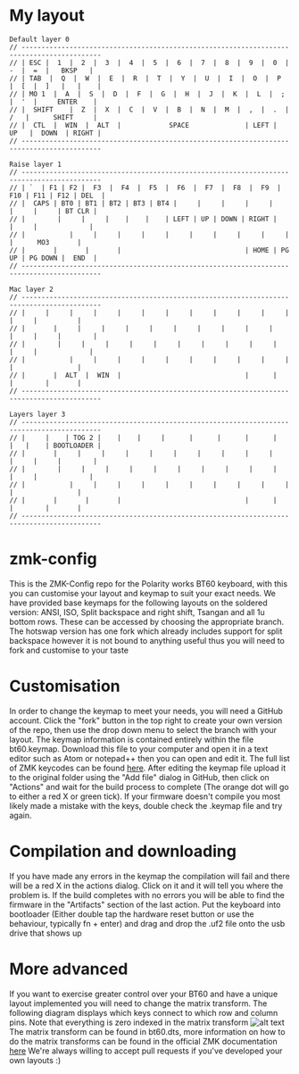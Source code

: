 # My layout
```
Default layer 0
// ------------------------------------------------------------------------------------------
// | ESC |  1  |  2  |  3  |  4  |  5  |  6  |  7  |  8  |  9  |  0  |  -  |  =  |   BKSP   |
// | TAB  |  Q  |  W  |  E  |  R  |  T  |  Y  |  U  |  I  |  O  |  P  |  [  |  ]   |   |    |
// | MO 1  |  A  |  S  |  D  |  F  |  G  |  H  |  J  |  K  |  L  |  ;  |  '  |     ENTER    |
// |  SHIFT    |  Z  |  X  |  C  |  V  |  B  |  N  |  M  |  ,  |  .  | /   |      SHIFT     |
// |  CTL  |  WIN  |  ALT  |            SPACE              | LEFT |   UP   |  DOWN  | RIGHT |
// ------------------------------------------------------------------------------------------

Raise layer 1
// ------------------------------------------------------------------------------------------
// | `  | F1 | F2 |  F3  |  F4  |  F5  |  F6  |  F7  |  F8  |  F9  | F10 | F11 | F12 | DEL  |
// |  CAPS | BT0 | BT1 | BT2 | BT3 | BT4 |     |     |     |     |     |     |     | BT CLR |
// |        |     |     |    |    |    | LEFT | UP | DOWN | RIGHT |     |     |             |
// |           |     |     |     |     |     |     |     |     |     |     |      MO3       |
// |       |       |       |                               | HOME | PG UP | PG DOWN |  END  |
// ------------------------------------------------------------------------------------------

Mac layer 2
// ------------------------------------------------------------------------------------------
// |     |     |     |     |     |     |     |     |     |     |     |     |     |          |
// |       |     |     |     |     |     |     |     |     |     |     |     |     |        |
// |        |     |     |     |     |     |     |     |     |     |     |     |             |
// |           |     |     |     |     |     |     |     |     |     |     |                |
// |       |  ALT  |  WIN  |                               |      |        |        |       |
// ------------------------------------------------------------------------------------------

Layers layer 3
// ------------------------------------------------------------------------------------------
// |     |    | TOG 2 |    |    |     |      |      |      |      |   |   |    | BOOTLOADER |
// |       |     |     |     |     |     |     |     |     |     |     |     |     |        |
// |        |     |     |     |     |     |     |     |     |     |     |     |             |
// |           |     |     |     |     |     |     |     |     |     |     |                |
// |       |       |       |                               |      |        |        |       |
// ------------------------------------------------------------------------------------------
```

# zmk-config
This is the ZMK-Config repo for the Polarity works BT60 keyboard, with this you can customise your layout and keymap to suit your exact needs.
We have provided base keymaps for the following layouts on the soldered version: ANSI, ISO, Split backspace and right shift, Tsangan and all 1u bottom rows. These can be accessed by choosing the appropriate branch. The hotswap version has one fork which already includes support for split backspace however it is not bound to anything useful thus you will need to fork and customise to your taste

# Customisation
In order to change the keymap to meet your needs, you will need a GitHub account. Click the "fork" button in the top right to create your own version of the repo, then use the drop down menu to select the branch with your layout.
The keymap information is contained entirely within the file bt60.keymap. Download this file to your computer and open it in a text editor such as Atom or notepad++ then you can open and edit it. The full list of ZMK keycodes can be found [here](https://zmkfirmware.dev/docs/codes/keyboard-keypad/).
After editing the keymap file upload it to the original folder using the "Add file" dialog in GitHub, then click on "Actions" and wait for the build process to complete (The orange dot will go to either a red X or green tick). If your firmware doesn't compile you most likely made a mistake with the keys, double check the .keymap file and try again.

# Compilation and downloading
 If you have made any errors in the keymap the compilation will fail and there will be a red X in the actions dialog. Click on it and it will tell you where the problem is.
 If the build completes with no errors you will be able to find the firmware in the "Artifacts" section of the last action.
 Put the keyboard into bootloader (Either double tap the hardware reset button or use the behaviour, typically fn + enter) and drag and drop the .uf2 file onto the usb drive that shows up

 # More advanced
 If you want to exercise greater control over your BT60 and have a unique layout implemented you will need to change the matrix transform. The following diagram displays which keys connect to which row and column pins. Note that everything is zero indexed in the matrix transform
 	![alt text](rowcolmap.png)
  The matrix transform can be found in bt60.dts, more information on how to do the matrix transforms can be found in the official ZMK documentation [here](https://zmkfirmware.dev/docs/development/new-shield#optional-matrix-transform)
  We're always willing to accept pull requests if you've developed your own layouts :)
